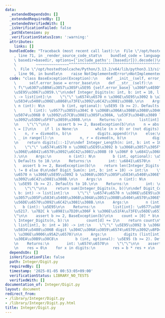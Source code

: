 ```yaml
---
data:
  _extendedDependsOn: []
  _extendedRequiredBy: []
  _extendedVerifiedWith: []
  _isVerificationFailed: false
  _pathExtension: py
  _verificationStatusIcon: ':warning:'
  attributes:
    links: []
  bundledCode: "Traceback (most recent call last):\n  File \"/opt/hostedtoolcache/Python/3.13.2/x64/lib/python3.13/site-packages/onlinejudge_verify/documentation/build.py\"\
    , line 71, in _render_source_code_stat\n    bundled_code = language.bundle(stat.path,\
    \ basedir=basedir, options={'include_paths': [basedir]}).decode()\n          \
    \         ~~~~~~~~~~~~~~~^^^^^^^^^^^^^^^^^^^^^^^^^^^^^^^^^^^^^^^^^^^^^^^^^^^^^^^^^^^^^^^^^^\n\
    \  File \"/opt/hostedtoolcache/Python/3.13.2/x64/lib/python3.13/site-packages/onlinejudge_verify/languages/python.py\"\
    , line 96, in bundle\n    raise NotImplementedError\nNotImplementedError\n"
  code: "class BaseException(Exception):\n    def __init__(self, error_base):\n  \
    \      self.error_base = error_base\n\n    def __str__(self):\n        return\
    \ f\"\u6307\u5B9A\u3057\u305F\u5E95 {self.error_base} \u306F\u4E0D\u6B63\u306A\
    \u5E95\u3067\u3059.\"\n\ndef Integer_Digits(n: int, b: int = 10, l: int = None)\
    \ -> list[int]:\n    \"\"\" \u6574\u6570 n \u306E\u5E95\u3092 b \u3068\u3057\u305F\
    \u5834\u5408\u306E\u8868\u73FE\u3092\u6C42\u3081\u308B.\n\n    Args:\n       \
    \ n (int): N\n        b (int, optional): \u5E95 (b >= 2). Defaults to 10.\n  \
    \      l (int): \u9577\u3055\u304C 0 \u306B\u306A\u308B\u3088\u3046\u306B\u5DE6\
    \u5074\u306B 0 \u3092\u57CB\u3081\u305F\u308A, \u53F3\u304B\u3089 l \u8981\u7D20\
    \u3092\u53D6\u5F97\u3059\u308B.\n\n    Returns:\n        list[int]: \u8868\u793A\
    \n    \"\"\"\n\n    assert b >= 2, BaseException(b)\n\n    n = abs(n)\n    digits\
    \ = []\n\n    if l is None:\n        while (n > 0) or (not digits):\n        \
    \    n, r = divmod(n, b)\n            digits.append(r)\n    else:\n        for\
    \ _ in range(l):\n            n, r = divmod(n, b)\n            digits.append(r)\n\
    \n    return digits[::-1]\n\ndef Integer_Length(n: int, b: int = 10) -> int:\n\
    \    \"\"\" \u6574\u6570 n \u306E\u5E95\u3092 b \u3068\u3057\u305F\u5834\u5408\
    \u306E\u6841\u6570\u3092\u6C42\u3081\u308B (0 \u306F 0 \u6841\u3068\u3059\u308B\
    ).\n\n    Args:\n        n (int): N\n        b (int, optional): \u5E95 (b >= 2).\
    \ Defaults to 10.\n\n    Returns:\n        int: \u6841\u6570\n    \"\"\"\n\n \
    \   assert b >= 2, BaseException(b)\n    return len(Integer_Digits(n, b)) if n\
    \ != 0 else 0\n\ndef Digit_Sum(n: int, b: int = 10) -> int:\n    \"\"\" \u6574\
    \u6570 n \u306E\u5E95\u3092 b \u3068\u3057\u305F\u5834\u5408\u306E\u6841\u548C\
    \u3092\u6C42\u3081\u308B.\n\n    Args:\n        n (int): N\n        b (int, optional):\
    \ \u5E95 (b >= 2). Defaults to 10.\n\n    Returns:\n        int: \u6841\u548C\n\
    \    \"\"\"\n\n    return sum(Integer_Digits(n, b))\n\ndef Digit_Count(n: int,\
    \ b: int) -> list[int]:\n    \"\"\" \u6574\u6570 n \u306E\u5E95\u3092 b \u3068\
    \u3057\u305F\u5834\u5408\u306B\u304A\u3051\u308B\u5404\u6570\u306E\u51FA\u73FE\
    \u56DE\u6570\u3092\u6C42\u3081\u308B.\n\n    Args:\n        n (int): N\n     \
    \   b (int): \u5E95\n\n    Returns:\n        list[int]: \u9577\u3055 b \u306E\u914D\
    \u5217. \u7B2C k \u8981\u7D20\u306F k \u306E\u51FA\u73FE\u56DE\u6570.\n    \"\"\
    \"\n\n    assert b >= 2, BaseException(b)\n\n    count = [0] * b\n    for d in\
    \ Integer_Digits(n, b):\n        count[d] += 1\n    return count\n\ndef From_Digits(digits:\
    \ list[int], b: int = 10) -> int:\n    \"\"\" \u5E95\u3092 b \u3068\u3057\u305F\
    \u5834\u5408\u306B digit \u304C\u306A\u3059\u6574\u6570\u3092\u8FD4\u3059 (Interger_Digit\
    \ \u306E\u9006\u95A2\u6570)\n\n    Args:\n        digits (list[int]): \u6570\u306E\
    \u30EA\u30B9\u30C8\n        b (int, optional): \u5E95 (b >= 2). Defaults to 10.\n\
    \n    Returns:\n        int: \u6574\u6570\n    \"\"\"\n\n    assert b >= 2, BaseException(b)\n\
    \n    res = 0\n    for x in digits:\n        res = b * res + x\n    return res\n"
  dependsOn: []
  isVerificationFile: false
  path: Integer/Digit.py
  requiredBy: []
  timestamp: '2025-01-05 00:53:05+09:00'
  verificationStatus: LIBRARY_NO_TESTS
  verifiedWith: []
documentation_of: Integer/Digit.py
layout: document
redirect_from:
- /library/Integer/Digit.py
- /library/Integer/Digit.py.html
title: Integer/Digit.py
---
```

